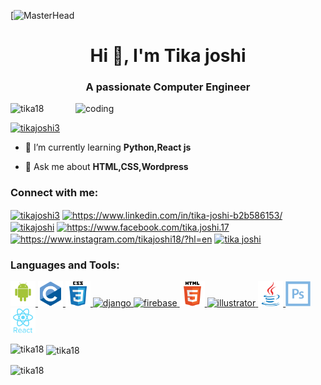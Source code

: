 [![MasterHead](https://previews.123rf.com/images/karpenkoilia/karpenkoilia1704/karpenkoilia170400002/76469419-line-web-banner-for-computer-engineering.jpg)
<h1 align="center">Hi 👋, I'm Tika joshi</h1>
<h3 align="center">A passionate Computer Engineer</h3>
<img align="right" alt="coding" width="400" src="https://cdn.dribbble.com/users/1162077/screenshots/3848914/programmer.gif">


<p align="left"> <img src="https://komarev.com/ghpvc/?username=tika18&label=Profile%20views&color=0e75b6&style=flat" alt="tika18" /> </p>

<p align="left"> <a href="https://twitter.com/tikajoshi3" target="blank"><img src="https://img.shields.io/twitter/follow/tikajoshi3?logo=twitter&style=for-the-badge" alt="tikajoshi3" /></a> </p>

- 🌱 I’m currently learning **Python,React js**

- 💬 Ask me about **HTML,CSS,Wordpress**

<h3 align="left">Connect with me:</h3>
<p align="left">
<a href="https://twitter.com/tikajoshi3" target="blank"><img align="center" src="https://raw.githubusercontent.com/rahuldkjain/github-profile-readme-generator/master/src/images/icons/Social/twitter.svg" alt="tikajoshi3" height="30" width="40" /></a>
<a href="https://linkedin.com/in/https://www.linkedin.com/in/tika-joshi-b2b586153/" target="blank"><img align="center" src="https://raw.githubusercontent.com/rahuldkjain/github-profile-readme-generator/master/src/images/icons/Social/linked-in-alt.svg" alt="https://www.linkedin.com/in/tika-joshi-b2b586153/" height="30" width="40" /></a>
<a href="https://stackoverflow.com/users/tikajoshi" target="blank"><img align="center" src="https://raw.githubusercontent.com/rahuldkjain/github-profile-readme-generator/master/src/images/icons/Social/stack-overflow.svg" alt="tikajoshi" height="30" width="40" /></a>
<a href="https://fb.com/https://www.facebook.com/tika.joshi.17" target="blank"><img align="center" src="https://raw.githubusercontent.com/rahuldkjain/github-profile-readme-generator/master/src/images/icons/Social/facebook.svg" alt="https://www.facebook.com/tika.joshi.17" height="30" width="40" /></a>
<a href="https://instagram.com/https://www.instagram.com/tikajoshi18/?hl=en" target="blank"><img align="center" src="https://raw.githubusercontent.com/rahuldkjain/github-profile-readme-generator/master/src/images/icons/Social/instagram.svg" alt="https://www.instagram.com/tikajoshi18/?hl=en" height="30" width="40" /></a>
<a href="https://www.youtube.com/c/tika joshi" target="blank"><img align="center" src="https://raw.githubusercontent.com/rahuldkjain/github-profile-readme-generator/master/src/images/icons/Social/youtube.svg" alt="tika joshi" height="30" width="40" /></a>
</p>

<h3 align="left">Languages and Tools:</h3>
<p align="left"> <a href="https://developer.android.com" target="_blank" rel="noreferrer"> <img src="https://raw.githubusercontent.com/devicons/devicon/master/icons/android/android-original-wordmark.svg" alt="android" width="40" height="40"/> </a> <a href="https://www.cprogramming.com/" target="_blank" rel="noreferrer"> <img src="https://raw.githubusercontent.com/devicons/devicon/master/icons/c/c-original.svg" alt="c" width="40" height="40"/> </a> <a href="https://www.w3schools.com/css/" target="_blank" rel="noreferrer"> <img src="https://raw.githubusercontent.com/devicons/devicon/master/icons/css3/css3-original-wordmark.svg" alt="css3" width="40" height="40"/> </a> <a href="https://www.djangoproject.com/" target="_blank" rel="noreferrer"> <img src="https://cdn.worldvectorlogo.com/logos/django.svg" alt="django" width="40" height="40"/> </a> <a href="https://firebase.google.com/" target="_blank" rel="noreferrer"> <img src="https://www.vectorlogo.zone/logos/firebase/firebase-icon.svg" alt="firebase" width="40" height="40"/> </a> <a href="https://www.w3.org/html/" target="_blank" rel="noreferrer"> <img src="https://raw.githubusercontent.com/devicons/devicon/master/icons/html5/html5-original-wordmark.svg" alt="html5" width="40" height="40"/> </a> <a href="https://www.adobe.com/in/products/illustrator.html" target="_blank" rel="noreferrer"> <img src="https://www.vectorlogo.zone/logos/adobe_illustrator/adobe_illustrator-icon.svg" alt="illustrator" width="40" height="40"/> </a> <a href="https://www.java.com" target="_blank" rel="noreferrer"> <img src="https://raw.githubusercontent.com/devicons/devicon/master/icons/java/java-original.svg" alt="java" width="40" height="40"/> </a> <a href="https://www.photoshop.com/en" target="_blank" rel="noreferrer"> <img src="https://raw.githubusercontent.com/devicons/devicon/master/icons/photoshop/photoshop-line.svg" alt="photoshop" width="40" height="40"/> </a> <a href="https://reactjs.org/" target="_blank" rel="noreferrer"> <img src="https://raw.githubusercontent.com/devicons/devicon/master/icons/react/react-original-wordmark.svg" alt="react" width="40" height="40"/> </a> </p>

<p><img align="left" src="https://github-readme-stats.vercel.app/api/top-langs?username=tika18&show_icons=true&locale=en&layout=compact" alt="tika18" /></p>

<p>&nbsp;<img align="center" src="https://github-readme-stats.vercel.app/api?username=tika18&show_icons=true&locale=en" alt="tika18" /></p>

<p><img align="center" src="https://github-readme-streak-stats.herokuapp.com/?user=tika18&" alt="tika18" /></p>
